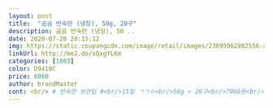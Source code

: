 ```yaml
---
layout: post 
title:  "곰곰 반숙란 (냉장), 50g, 20구" 
description: 곰곰 반숙란 (냉장), 50 ..
date: 2020-07-20 20:15:12 
img: https://static.coupangcdn.com/image/retail/images/23695962802556-a887c7df-59ea-4e2f-ae47-18bb27baafd0.jpg 
linkUrl: http://me2.do/xQxgYLKm 
categories: [1003] 
color: D9418C 
price: 8060 
author: brandMaster 
cont: <br/> # 반숙란 보관팁 #<br/>15알 ㄱㄱㅇ<br/>50g × 20구<br/>7060원<br/><br/><br/>가격이 1/3수준이다.<br/> 진짜 저렴함<br/>각자  알아서  취향데로  먹기에도  좋아여<br/>걍 계란  삶은것보다  반숙이가  훨 맛있는데 대체 그 이유좀ㅋ<br/>계란 삶기 귀찮은 싸람들 + 단백질 챙겨 먹는 다이어터 + 완숙 말고 반숙파인 분들께 강추해요.<br/><br/>고소고소한맛  장난읎어여<br/>곰곰반숙란은  처음  맛보는데여<br/>곰곰이<br/> -<br/> -<br/> -<br/>구운란은 깨지지만 않으면 실온보관 가능하지만 반숙란은 냉장보관에 유통기한도 구운란에 비해 짧은 편인게 좀 안 좋긴 해요.<br/> 근데 유통기한이랑 소비기한은 달라서 유통기한 넘겨서 먹어도 탈난 적 없어서 전 괜찮은 것 같아요.<br/> ㅎㅎ<br/>근데  바로  후회될듯ㅎㅎ 먹다보면  어느새<br/> 
---
```

 